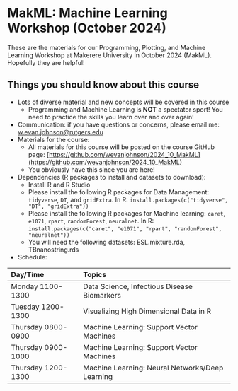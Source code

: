 # MakML: Machine Learning Workshop (October 2024)

These are the materials for our Programming, Plotting, and Machine Learning Workshop at Makerere University in October 2024 (MakML). Hopefully they are helpful!

## Things you should know about this course

* Lots of diverse material and new concepts will be covered in this course
    + Programming and Machine Learning is __NOT__ a spectator sport! You need to practice the skills you learn over and over again!
* Communication: if you have questions or concerns, please email me: <w.evan.johnson@rutgers.edu>
* Materials for the course:
    + All materials for this course will be posted on the course GitHub page: [https://github.com/wevanjohnson/2024_10_MakML](https://github.com/wevanjohnson/2024_10_MakML)
    + You obviously have this since you are here!
* Dependencies (R packages to install and datasets to download):
    + Install R and R Studio
    + Please install the following R packages for Data Management: `tidyverse`, `DT`, and `gridExtra`. In R: `install.packages(c("tidyverse", "DT", "gridExtra"))`
    + Please install the following R packages for Machine learning: `caret`, `e1071`, `rpart`, `randomForest`, `neuralnet`. In R: `install.packages(c("caret", "e1071", "rpart", "randomForest", "neuralnet"))`
    + You will need the following datasets: ESL.mixture.rda, TBnanostring.rds
* Schedule:

| Day/Time           | Topics                                          |
| :------------------| :---------------------------------------------- |
| Monday 1100-1300   | Data Science, Infectious Disease Biomarkers     |
| Tuesday 1200-1300  | Visualizing High Dimensional Data in R          |
| Thursday 0800-0900 | Machine Learning: Support Vector Machines       |
| Thursday 0900-1000 | Machine Learning: Support Vector Machines       |
| Thursday 1200-1300 | Machine Learning: Neural Networks/Deep Learning |

